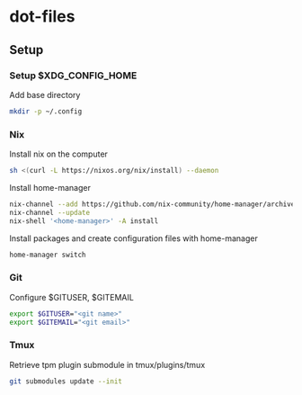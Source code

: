 # dot-files

## Setup

### Setup $XDG_CONFIG_HOME

Add base directory

```zsh
mkdir -p ~/.config
```

### Nix

Install nix on the computer

```zsh
sh <(curl -L https://nixos.org/nix/install) --daemon
```

Install home-manager

```zsh
nix-channel --add https://github.com/nix-community/home-manager/archive/master.tar.gz home-manager
nix-channel --update
nix-shell '<home-manager>' -A install
```

Install packages and create configuration files with home-manager

```zsh
home-manager switch
```

### Git

Configure $GITUSER, $GITEMAIL

```zsh
export $GITUSER="<git name>"
export $GITEMAIL="<git email>"
```

### Tmux

Retrieve tpm plugin submodule in tmux/plugins/tmux

```zsh
git submodules update --init
```

